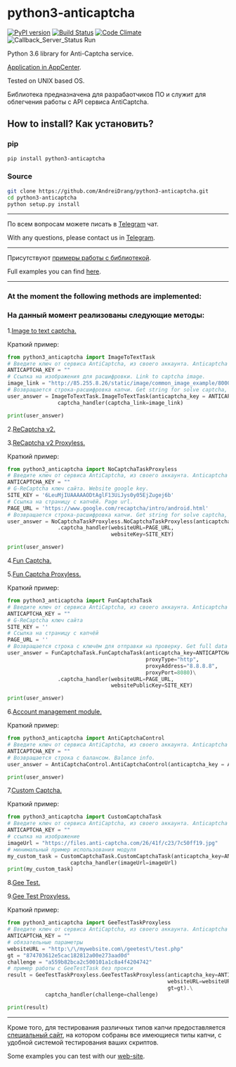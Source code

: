 # python3-anticaptcha

[![PyPI version](https://badge.fury.io/py/python3-anticaptcha.svg)](https://badge.fury.io/py/python3-anticaptcha)
[![Build Status](https://semaphoreci.com/api/v1/andreidrang/python3-anticaptcha/branches/master/shields_badge.svg)](https://semaphoreci.com/andreidrang/python3-anticaptcha)
[![Code Climate](https://codeclimate.com/github/AndreiDrang/python3-anticaptcha/badges/gpa.svg)](https://codeclimate.com/github/AndreiDrang/python3-anticaptcha)
![Callback_Server_Status Run](https://img.shields.io/badge/Callback_Server_Status-Run-blue.svg)

Python 3.6 library for Anti-Captcha service.

[Application in AppCenter](https://anti-captcha.com/clients/tools/appcenter/app/867).

Tested on UNIX based OS.

Библиотека предназначена для разрабаотчиков ПО и служит для облегчения работы с API сервиса AntiCaptcha.

## How to install? Как установить?

### pip

```bash
pip install python3-anticaptcha
```


### Source
```bash
git clone https://github.com/AndreiDrang/python3-anticaptcha.git
cd python3-anticaptcha
python setup.py install
```
***
По всем вопросам можете писать в [Telegram](https://t.me/joinchat/CD2EtQ5Pm0dmoSQQMTkVlw) чат.

With any questions, please contact us in [Telegram](https://t.me/joinchat/CD2EtQ5Pm0dmoSQQMTkVlw).
***
Присутствуют [примеры работы с библиотекой](https://github.com/AndreiDrang/python3-anticaptcha/tree/master/anticaptcha_examples).

Full examples you can find [here](https://github.com/AndreiDrang/python3-anticaptcha/tree/master/anticaptcha_examples).

***
### At the moment the following methods are implemented:
### На данный момент реализованы следующие методы:

1.[Image to text captcha.](https://github.com/AndreiDrang/python3-anticaptcha/blob/master/anticaptcha_examples/anticaptcah_image_to_text_example.py)

Краткий пример:
```python
from python3_anticaptcha import ImageToTextTask
# Введите ключ от сервиса AntiCaptcha, из своего аккаунта. Anticaptcha service key.
ANTICAPTCHA_KEY = ""
# Ссылка на изображения для расшифровки. Link to captcha image.
image_link = "http://85.255.8.26/static/image/common_image_example/800070.png"
# Возвращается строка-расшифровка капчи. Get string for solve captcha, and some other info.
user_answer = ImageToTextTask.ImageToTextTask(anticaptcha_key = ANTICAPTCHA_KEY).\
                captcha_handler(captcha_link=image_link)

print(user_answer)
```

2.[ReCaptcha v2.](https://github.com/AndreiDrang/python3-anticaptcha/blob/master/anticaptcha_examples/anticaptcha_nocaptcha_example.py)


3.[ReCaptcha v2 Proxyless. ](https://github.com/AndreiDrang/python3-anticaptcha/blob/master/anticaptcha_examples/anticaptcha_nocaptcha_example.py)

Краткий пример:
```python
from python3_anticaptcha import NoCaptchaTaskProxyless
# Введите ключ от сервиса AntiCaptcha, из своего аккаунта. Anticaptcha service key.
ANTICAPTCHA_KEY = ""
# G-ReCaptcha ключ сайта. Website google key.
SITE_KEY = '6LeuMjIUAAAAAODtAglF13UiJys0y05EjZugej6b'
# Ссылка на страницу с капчёй. Page url.
PAGE_URL = 'https://www.google.com/recaptcha/intro/android.html'
# Возвращается строка-расшифровка капчи. Get string for solve captcha, and other info.
user_answer = NoCaptchaTaskProxyless.NoCaptchaTaskProxyless(anticaptcha_key = ANTICAPTCHA_KEY)\
                .captcha_handler(websiteURL=PAGE_URL,
                                 websiteKey=SITE_KEY)

print(user_answer)
```

4.[Fun Captcha.](https://github.com/AndreiDrang/python3-anticaptcha/blob/master/anticaptcha_examples/anticaptcha_fun_example.py)

5.[Fun Captcha Proxyless.](https://github.com/AndreiDrang/python3-anticaptcha/blob/master/anticaptcha_examples/anticaptcha_fun_example.py)

Краткий пример:
```python
from python3_anticaptcha import FunCaptchaTask
# Введите ключ от сервиса AntiCaptcha, из своего аккаунта. Anticaptcha service key.
ANTICAPTCHA_KEY = ""
# G-ReCaptcha ключ сайта
SITE_KEY = ''
# Ссылка на страницу с капчёй
PAGE_URL = ''
# Возвращается строка с ключём для отправки на проверку. Get full data for solve captcha.
user_answer = FunCaptchaTask.FunCaptchaTask(anticaptcha_key=ANTICAPTCHA_KEY,
                                            proxyType="http",
                                            proxyAddress="8.8.8.8",
                                            proxyPort=8080)\
                .captcha_handler(websiteURL=PAGE_URL,
                                 websitePublicKey=SITE_KEY)

print(user_answer)
```

6.[Account management module.](https://github.com/AndreiDrang/python3-anticaptcha/blob/master/anticaptcha_examples/anticaptcha_control_example.py)

Краткий пример:
```python
from python3_anticaptcha import AntiCaptchaControl
# Введите ключ от сервиса AntiCaptcha, из своего аккаунта. Anticaptcha service key.
ANTICAPTCHA_KEY = ""
# Возвращается строка c балансом. Balance info.
user_answer = AntiCaptchaControl.AntiCaptchaControl(anticaptcha_key = ANTICAPTCHA_KEY).get_balance()

print(user_answer)
```

7.[Custom Captcha.](https://github.com/AndreiDrang/python3-anticaptcha/blob/master/anticaptcha_examples/anticaptcha_control_example.py)

Краткий пример:
```python
from python3_anticaptcha import CustomCaptchaTask
# Введите ключ от сервиса AntiCaptcha, из своего аккаунта. Anticaptcha service key.
ANTICAPTCHA_KEY = ""
# ссылка на изображение
imageUrl = "https://files.anti-captcha.com/26/41f/c23/7c50ff19.jpg"
# минимальный пример использования модуля
my_custom_task = CustomCaptchaTask.CustomCaptchaTask(anticaptcha_key=ANTICAPTCHA_KEY).\
                    captcha_handler(imageUrl=imageUrl)
print(my_custom_task)
```

8.[Gee Test.](https://github.com/AndreiDrang/python3-anticaptcha/blob/master/anticaptcha_examples/anticaptcha_control_example.py)

9.[Gee Test Proxyless.](https://github.com/AndreiDrang/python3-anticaptcha/blob/master/anticaptcha_examples/anticaptcha_control_example.py)

Краткий пример:
```python
from python3_anticaptcha import GeeTestTaskProxyless
# Введите ключ от сервиса AntiCaptcha, из своего аккаунта. Anticaptcha service key.
ANTICAPTCHA_KEY = ""
# обязательные параметры
websiteURL = "http:\/\/mywebsite.com\/geetest\/test.php"
gt = "874703612e5cac182812a00e273aad0d"
challenge = "a559b82bca2c500101a1c8a4f4204742"
# пример работы с GeeTestTask без прокси
result = GeeTestTaskProxyless.GeeTestTaskProxyless(anticaptcha_key=ANTICAPTCHA_KEY,
                                                   websiteURL=websiteURL,
                                                   gt=gt).\
            captcha_handler(challenge=challenge)

print(result)
```
***
Кроме того, для тестирования различных типов капчи предоставляется [специальный сайт](http://85.255.8.26/), на котором собраны все имеющиеся типы капчи, с удобной системой тестирования ваших скриптов.

Some examples you can test with our [web-site](http://85.255.8.26/).
